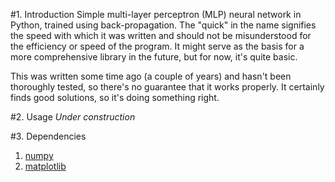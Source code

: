 #1. Introduction
Simple multi-layer perceptron (MLP) neural network in Python, trained using back-propagation.
The "quick" in the name signifies the speed with which it was written and should not be misunderstood for the efficiency or speed of the program.
It might serve as the basis for a more comprehensive library in the future, but for now, it's quite basic.

This was written some time ago (a couple of years) and hasn't been thoroughly tested, so there's no guarantee that it works properly.
It certainly finds good solutions, so it's doing something right.

#2. Usage
*Under construction*

#3. Dependencies
1. [numpy][1]
2. [matplotlib][2]


[1]: http://www.numpy.org/
[2]: http://matplotlib.org/
